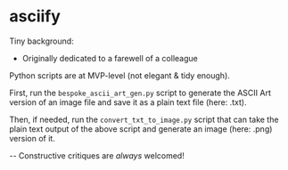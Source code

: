 # asciify

Tiny background:

*  Originally dedicated to a farewell of a colleague

Python scripts are at MVP-level (not elegant & tidy enough).

First, run the `bespoke_ascii_art_gen.py` script to generate the ASCII Art version of an image file and save it as a plain text file (here: .txt).

Then, if needed, run the `convert_txt_to_image.py` script that can take the plain text output of the above script and generate an image (here: .png) version of it.


-- Constructive critiques are *always* welcomed!
